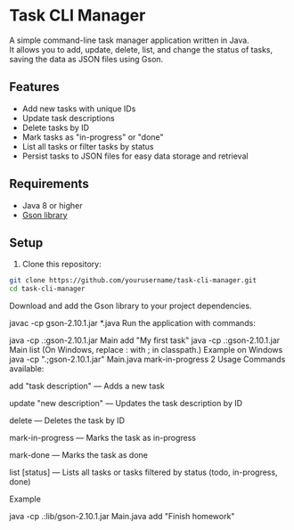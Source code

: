 # Task CLI Manager

A simple command-line task manager application written in Java.  
It allows you to add, update, delete, list, and change the status of tasks, saving the data as JSON files using Gson.

## Features

- Add new tasks with unique IDs
- Update task descriptions
- Delete tasks by ID
- Mark tasks as "in-progress" or "done"
- List all tasks or filter tasks by status
- Persist tasks to JSON files for easy data storage and retrieval

## Requirements

- Java 8 or higher
- [Gson library](https://github.com/google/gson)

## Setup

1. Clone this repository:

```bash
git clone https://github.com/yourusername/task-cli-manager.git
cd task-cli-manager
````
Download and add the Gson library to your project dependencies.

javac -cp gson-2.10.1.jar *.java
Run the application with commands:

java -cp .:gson-2.10.1.jar Main add "My first task"
java -cp .:gson-2.10.1.jar Main list
(On Windows, replace : with ; in classpath.)
Example on Windows
java -cp ".;gson-2.10.1.jar" Main.java mark-in-progress 2
Usage
Commands available:

add "task description" — Adds a new task

update <id> "new description" — Updates the task description by ID

delete <id> — Deletes the task by ID

mark-in-progress <id> — Marks the task as in-progress

mark-done <id> — Marks the task as done

list [status] — Lists all tasks or tasks filtered by status (todo, in-progress, done)

Example

java -cp .:lib/gson-2.10.1.jar Main.java add "Finish homework"

